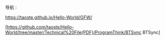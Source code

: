 
导航 :

https://taoste.github.io/Hello-World/GFW/

[https://github.com/taoste/Hello-World/tree/master/Technical%20File(PDF)/ProgramThink/BTSync BTSync]
